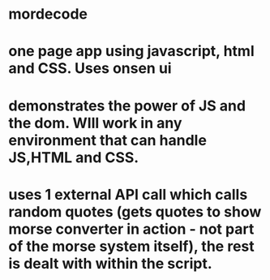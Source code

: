 # mordecode

# one page app using javascript, html and CSS. Uses onsen ui
# demonstrates the power of JS and the dom. WIll work in any environment that can handle JS,HTML and CSS.
# uses 1 external API call which calls random quotes (gets quotes to show morse converter in action - not part of the morse system itself), the rest is dealt with within the script.

